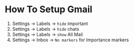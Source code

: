 # How To Setup Gmail

1. Settings -> Labels -> `hide` important
1. Settings -> Labels -> `hide` chats
1. Settings -> Labels -> `show` All Mail
1. Settings -> Inbox -> `No markers` for Importance markers

